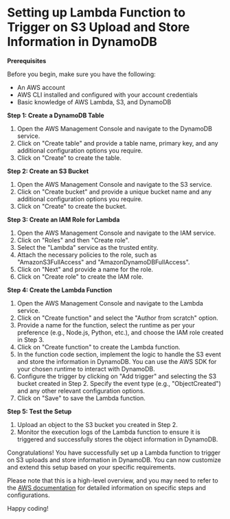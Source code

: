  # Setting up Lambda Function to Trigger on S3 Upload and Store Information in DynamoDB

**Prerequisites**

Before you begin, make sure you have the following:

- An AWS account
- AWS CLI installed and configured with your account credentials
- Basic knowledge of AWS Lambda, S3, and DynamoDB

**Step 1: Create a DynamoDB Table**

1. Open the AWS Management Console and navigate to the DynamoDB service.
2. Click on "Create table" and provide a table name, primary key, and any additional configuration options you require.
3. Click on "Create" to create the table.

**Step 2: Create an S3 Bucket**

1. Open the AWS Management Console and navigate to the S3 service.
2. Click on "Create bucket" and provide a unique bucket name and any additional configuration options you require.
3. Click on "Create" to create the bucket.

**Step 3: Create an IAM Role for Lambda**

1. Open the AWS Management Console and navigate to the IAM service.
2. Click on "Roles" and then "Create role".
3. Select the "Lambda" service as the trusted entity.
4. Attach the necessary policies to the role, such as "AmazonS3FullAccess" and "AmazonDynamoDBFullAccess".
5. Click on "Next" and provide a name for the role.
6. Click on "Create role" to create the IAM role.

**Step 4: Create the Lambda Function**

1. Open the AWS Management Console and navigate to the Lambda service.
2. Click on "Create function" and select the "Author from scratch" option.
3. Provide a name for the function, select the runtime as per your preference (e.g., Node.js, Python, etc.), and choose the IAM role created in Step 3.
4. Click on "Create function" to create the Lambda function.
5. In the function code section, implement the logic to handle the S3 event and store the information in DynamoDB. You can use the AWS SDK for your chosen runtime to interact with DynamoDB.
6. Configure the trigger by clicking on "Add trigger" and selecting the S3 bucket created in Step 2. Specify the event type (e.g., "ObjectCreated") and any other relevant configuration options.
7. Click on "Save" to save the Lambda function.

**Step 5: Test the Setup**

1. Upload an object to the S3 bucket you created in Step 2.
2. Monitor the execution logs of the Lambda function to ensure it is triggered and successfully stores the object information in DynamoDB.

Congratulations! You have successfully set up a Lambda function to trigger on S3 uploads and store information in DynamoDB. You can now customize and extend this setup based on your specific requirements.

Please note that this is a high-level overview, and you may need to refer to the [AWS documentation](https://aws.amazon.com/documentation/) for detailed information on specific steps and configurations.

Happy coding!